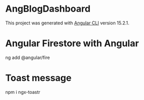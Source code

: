 # AngBlogDashboard

This project was generated with [Angular CLI](https://github.com/angular/angular-cli) version 15.2.1.

# Angular Firestore with Angular

ng add @angular/fire

# Toast message

npm i ngx-toastr
